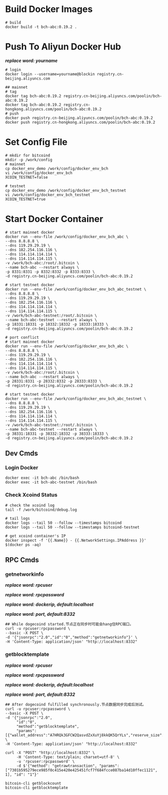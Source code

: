 # Build Docker Images

```shell
# build 
docker build -t bch-abc:0.19.2 .
```

# Push To Aliyun Docker Hub
___replace word: yourname___

```shell
# login
docker login --username=yourname@blockin registry.cn-beijing.aliyuncs.com

## mainnet
# tag
docker tag bch-abc:0.19.2 registry.cn-beijing.aliyuncs.com/poolin/bch-abc:0.19.2
docker tag bch-abc:0.19.2 registry.cn-hongkong.aliyuncs.com/poolin/bch-abc:0.19.2
# push
docker push registry.cn-beijing.aliyuncs.com/poolin/bch-abc:0.19.2
docker push registry.cn-hongkong.aliyuncs.com/poolin/bch-abc:0.19.2
```

# Set Config File

```shell
# mkdir for bitcoind
mkdir -p /work/config
# mainnet
cp docker_env_demo /work/config/docker_env_bch
vi /work/config/docker_env_bch
XCOIN_TESTNET=false

# testnet
cp docker_env_demo /work/config/docker_env_bch_testnet
vi /work/config/docker_env_bch_testnet
XCOIN_TESTNET=true
```

# Start Docker Container
```shell
# start mainnet docker
docker run --env-file /work/config/docker_env_bch_abc \
--dns 8.8.8.8 \
--dns 119.29.29.19 \
--dns 182.254.116.116 \
--dns 114.114.114.114 \
--dns 114.114.114.115 \
-v /work/bch-abc:/root/.bitcoin \
--name bch-abc --restart always \
-p 8331:8331 -p 8332:8332 -p 8333:8333 \
-d registry.cn-beijing.aliyuncs.com/poolin/bch-abc:0.19.2

# start testnet docker
docker run --env-file /work/config/docker_env_bch_abc_testnet \
--dns 8.8.8.8 \
--dns 119.29.29.19 \
--dns 182.254.116.116 \
--dns 114.114.114.114 \
--dns 114.114.114.115 \
-v /work/bch-abc-testnet:/root/.bitcoin \
--name bch-abc-testnet --restart always \
-p 18331:18331 -p 18332:18332 -p 18333:18333 \
-d registry.cn-beijing.aliyuncs.com/poolin/bch-abc:0.19.2

# port conflict
# start mainnet docker
docker run --env-file /work/config/docker_env_bch_abc \
--dns 8.8.8.8 \
--dns 119.29.29.19 \
--dns 182.254.116.116 \
--dns 114.114.114.114 \
--dns 114.114.114.115 \
-v /work/bch-abc:/root/.bitcoin \
--name bch-abc --restart always \
-p 28331:8331 -p 28332:8332 -p 28333:8333 \
-d registry.cn-beijing.aliyuncs.com/poolin/bch-abc:0.19.2

# start testnet docker
docker run --env-file /work/config/docker_env_bch_abc_testnet \
--dns 8.8.8.8 \
--dns 119.29.29.19 \
--dns 182.254.116.116 \
--dns 114.114.114.114 \
--dns 114.114.114.115 \
-v /work/bch-abc-testnet:/root/.bitcoin \
--name bch-abc-testnet --restart always \
-p 38331:18331 -p 38332:18332 -p 38333:18333 \
-d registry.cn-beijing.aliyuncs.com/poolin/bch-abc:0.19.2
```

## Dev Cmds

### Login Docker

```shell
docker exec -it bch-abc /bin/bash
docker exec -it bch-abc-testnet /bin/bash
```

### Check Xcoind Status

```shell
# check the xcoind log
tail -f /work/bitcoind/debug.log

# tail logs
docker logs --tail 50 --follow --timestamps bitcoind
docker logs --tail 50 --follow --timestamps bitcoind-testnet

# get xcoind container's IP
docker inspect -f '{{.Name}} - {{.NetworkSettings.IPAddress }}' $(docker ps -aq)
```

## RPC Cmds

### getnetworkinfo

___replace word: rpcuser___

___replace word: rpcpassword___

___replace word: dockerip, default:localhost___

___replace word: port, default:8332___

```shell
## While dogecoind started.节点正在同步时可能会hang住RPC端口。
curl -u rpcuser:rpcpassword \
--basic -X POST \
-d '{"jsonrpc":"2.0","id":"0","method":"getnetworkinfo"}' \
-H 'Content-Type: application/json' "http://localhost:8332"
```

### getblocktemplate

___replace word: rpcuser___

___replace word: rpcpassword___

___replace word: dockerip, default:localhost___

___replace word: port, default:8332___

```shell
## After dogecoind fulfilled synchronously.节点数据同步完成后测试。
curl -u rpcuser:rpcpassword \
--basic -X POST \
-d '{"jsonrpc":"2.0",
     "id":"0",
     "method":"getblocktemplate",
     "params":[{"wallet_address":"A7HRQk3GFCW2QasvdZxXuYj8kkQK5QrYLs","reserve_size":8}]}' \
-H 'Content-Type: application/json' "http://localhost:8332"
```

```
curl -X "POST" "http://localhost:8332" \
     -H 'Content-Type: text/plain; charset=utf-8' \
     -u 'rpcuser:rpcpassword' \
     -d $'{"method": "getrawtransaction", "params": ["7301b595279ece985f0c415e420e425451fcf7f684fcce087ba14d10ffec1121", 1], "id": "1"}'
```

```
bitcoin-cli getblockcount
bitcoin-cli getblocktemplate
```

